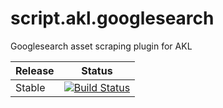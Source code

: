 # script.akl.googlesearch
Googlesearch asset scraping plugin for AKL

| Release | Status |
|----|----|
| Stable |[![Build Status](https://dev.azure.com/jnpro/AKL/_apis/build/status/script.akl.googlesearch?branchName=main)](https://dev.azure.com/jnpro/AKL/_build/latest?definitionId=15&branchName=main) |
